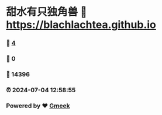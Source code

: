 # 甜水有只独角兽 :link: https://blachlachtea.github.io 
### :page_facing_up: [4](https://blachlachtea.github.io/tag.html) 
### :speech_balloon: 0 
### :hibiscus: 14396 
### :alarm_clock: 2024-07-04 12:58:55 
### Powered by :heart: [Gmeek](https://github.com/Meekdai/Gmeek)
